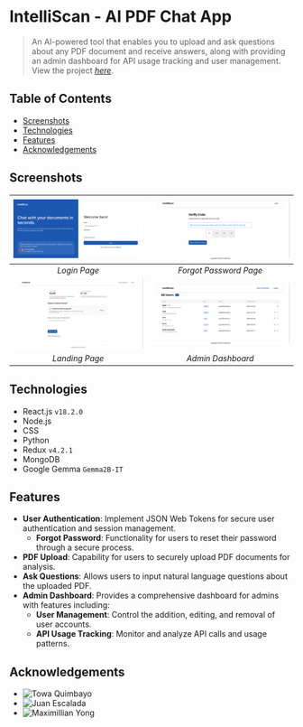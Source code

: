 # IntelliScan - AI PDF Chat App
> An AI-powered tool that enables you to upload and ask questions about any PDF document and receive answers, along with providing an admin dashboard for API usage tracking and user management.<br />
> View the project [_here_](https://intelliscan.towaquimbayo.com/).

## Table of Contents
* [Screenshots](#screenshots)
* [Technologies](#technologies)
* [Features](#features)
* [Acknowledgements](#acknowledgements)

## Screenshots
| ![Login Page](screenshots/login.png) | ![Forgot Password Page](screenshots/forgot_password.png) |
|:--:|:--:|
| _Login Page_ | _Forgot Password Page_ |
| ![Landing Page](screenshots/home.png) | ![Admin Dashboard](screenshots/admin_dashboard.png) |
| _Landing Page_ | _Admin Dashboard_ |

<!-- ![Login Page](screenshots/login.png)
_Login Page_

![Forgot Password Page](screenshots/forgot_password.png)
_Forgot Password Page_

![Landing Page](screenshots/home.png)
_Landing Page_

![Admin Dashboard](screenshots/admin_dashboard.png)
_Admin Dashboard_ -->

<!-- <figure>
    <img src="screenshots/login.png" alt="Login Page" />
    <figcaption>Login Page</figcaption>
</figure>

<figure>
    <img src="screenshots/forgot_password.png" alt="Forgot Password Page" />
    <figcaption>Forgot Password Page</figcaption>
</figure>

<figure>
    <img src="screenshots/home.png" alt="Landing Page" />
    <figcaption>Landing Page</figcaption>
</figure>

<figure>
    <img src="screenshots/admin_dashboard.png" alt="Admin Dashboard" />
    <figcaption>Admin Dashboard</figcaption>
</figure> -->

## Technologies
- React.js `v18.2.0`
- Node.js
- CSS
- Python
- Redux `v4.2.1`
- MongoDB
- Google Gemma `Gemma2B-IT`

## Features
- __User Authentication__: Implement JSON Web Tokens for secure user authentication and session management.
  - __Forgot Password__: Functionality for users to reset their password through a secure process.
- __PDF Upload__: Capability for users to securely upload PDF documents for analysis.
- __Ask Questions__: Allows users to input natural language questions about the uploaded PDF.
- __Admin Dashboard__: Provides a comprehensive dashboard for admins with features including:
  - __User Management__: Control the addition, editing, and removal of user accounts.
  - __API Usage Tracking__:  Monitor and analyze API calls and usage patterns.

## Acknowledgements
* ![Towa Quimbayo](https://github.com/towaquimbayo)
* ![Juan Escalada](https://github.com/jescalada/)
* ![Maximillian Yong](https://github.com/MaximillianYong)
